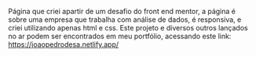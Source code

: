 Página que criei apartir de um desafio do front end mentor, a página é sobre uma empresa que trabalha com análise de dados, é responsiva, e criei utilizando apenas html e css.
Este projeto e diversos outros lançados no ar podem ser encontrados em meu portfólio, acessando este link: https://joaopedrodesa.netlify.app/
